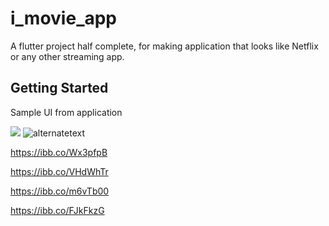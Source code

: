 # i_movie_app

A flutter project half complete, for making application that looks like Netflix or any other streaming app.

## Getting Started

Sample UI from application

<img src="https://ibb.co/xjwTHMQ" >

<img src="https://ibb.co/xjwTHMQ" alt="alternatetext">
 
https://ibb.co/Wx3pfpB

https://ibb.co/VHdWhTr

https://ibb.co/m6vTb00

https://ibb.co/FJkFkzG
